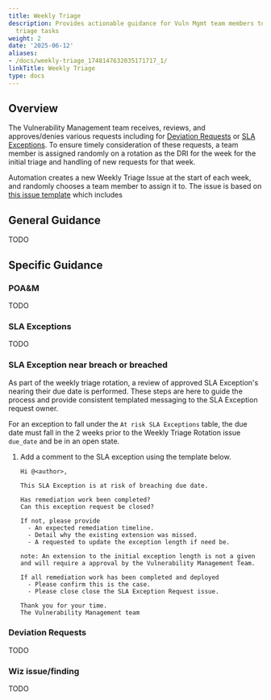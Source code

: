 ```yaml
---
title: Weekly Triage
description: Provides actionable guidance for Vuln Mgmt team members to perform weekly
  triage tasks
weight: 2
date: '2025-06-12'
aliases:
- /docs/weekly-triage_1748147632035171717_1/
linkTitle: Weekly Triage
type: docs
---
```


## Overview

The Vulnerability Management team receives, reviews, and approves/denies various requests including for [Deviation Requests](../../../security-assurance/security-compliance/poam-deviation-request-procedure/) or [SLA Exceptions](../sla-exceptions.md). To ensure timely consideration of these requests, a team member is assigned randomly on a rotation as the DRI for the week for the initial triage and handling of new requests for that week.

Automation creates a new Weekly Triage Issue at the start of each week, and randomly chooses a team member to assign it to. The issue is based on [this issue template](https://gitlab.com/gitlab-com/gl-security/product-security/vulnerability-management/vulnerability-management-internal/vulnerability-management-tracker/-/blob/37bb0482dbc9693229e56c04f379ab3b0abe1a38/.gitlab/issue_templates/weekly_triage_rotation.md) which includes 

## General Guidance

TODO

## Specific Guidance

### POA&M

TODO        
      
### SLA Exceptions

TODO

### SLA Exception near breach or breached

As part of the weekly triage rotation, a review of approved SLA Exception's nearing their due date is performed. These steps are here to guide the process and provide consistent templated messaging to the SLA Exception request owner.

For an exception to fall under the `At risk SLA Exceptions` table, the due date must fall in the 2 weeks prior to the Weekly Triage Rotation issue `due_date` and be in an open state.

1. Add a comment to the SLA exception using the template below.
   
    ```PLAINTEXT
    Hi @<author>, 

    This SLA Exception is at risk of breaching due date.

    Has remediation work been completed?
    Can this exception request be closed?

    If not, please provide
      - An expected remediation timeline.
      - Detail why the existing extension was missed.
      - A requested to update the exception length if need be.
      
    note: An extension to the initial exception length is not a given and will require a approval by the Vulnerability Management Team.

    If all remediation work has been completed and deployed
      - Please confirm this is the case.
      - Please close close the SLA Exception Request issue.
   
    Thank you for your time.
    The Vulnerability Management team
    ```
      
### Deviation Requests

TODO
      
### Wiz issue/finding

TODO
